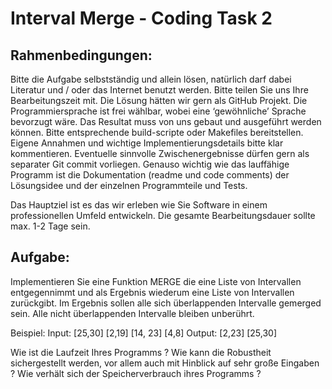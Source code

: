 
# Interval Merge - Coding Task 2


## Rahmenbedingungen:
Bitte die Aufgabe selbstständig und allein lösen,
natürlich darf dabei Literatur und / oder das Internet benutzt werden.
Bitte teilen Sie uns Ihre Bearbeitungszeit mit.
Die Lösung hätten wir gern als GitHub Projekt.
Die Programmiersprache ist frei wählbar, wobei eine ‘gewöhnliche’ Sprache bevorzugt wäre.
Das Resultat muss von uns gebaut und ausgeführt werden können. Bitte entsprechende build-scripte oder Makefiles bereitstellen.
Eigene Annahmen und wichtige Implementierungsdetails bitte klar kommentieren.
Eventuelle sinnvolle Zwischenergebnisse dürfen gern als separater Git commit vorliegen.
Genauso wichtig wie das lauffähige Programm ist die Dokumentation (readme und code comments) der Lösungsidee und der einzelnen Programmteile und Tests.


Das Hauptziel ist es das wir erleben wie Sie Software in einem professionellen Umfeld entwickeln. Die gesamte Bearbeitungsdauer sollte max. 1-2 Tage sein.

## Aufgabe:

Implementieren Sie eine Funktion MERGE die eine Liste von Intervallen entgegennimmt und als Ergebnis wiederum eine Liste von Intervallen zurückgibt. Im Ergebnis sollen alle sich überlappenden Intervalle gemerged sein. Alle nicht überlappenden Intervalle bleiben unberührt.

Beispiel:
Input: [25,30] [2,19] [14, 23] [4,8]  Output: [2,23] [25,30]

Wie ist die Laufzeit Ihres Programms ? 
Wie kann die Robustheit sichergestellt werden, vor allem auch mit Hinblick auf sehr große Eingaben ?
Wie verhält sich der Speicherverbrauch ihres Programms ?